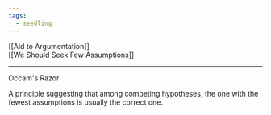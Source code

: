 ```yaml
---
tags:
  - seedling
---
```

[[Aid to Argumentation]] <br>
[[We Should Seek Few Assumptions]] <br>

___

Occam's Razor

A principle suggesting that among competing hypotheses, the one with the fewest assumptions is usually the correct one.
